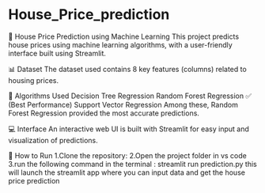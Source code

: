 # House_Price_prediction
🏡 House Price Prediction using Machine Learning This project predicts house prices using machine learning algorithms, with a user-friendly interface built using Streamlit.

📊 Dataset The dataset used contains 8 key features (columns) related to housing prices.

🤖 Algorithms Used Decision Tree Regression Random Forest Regression ✅ (Best Performance) Support Vector Regression Among these, Random Forest Regression provided the most accurate predictions.

💻 Interface An interactive web UI is built with Streamlit for easy input and visualization of predictions.

🚀 How to Run 1.Clone the repository: 
2.Open the project folder in vs code 
3.run the following command in the terminal : streamlit run prediction.py
this will launch the streamlit app where you can input data and get the house price prediction
